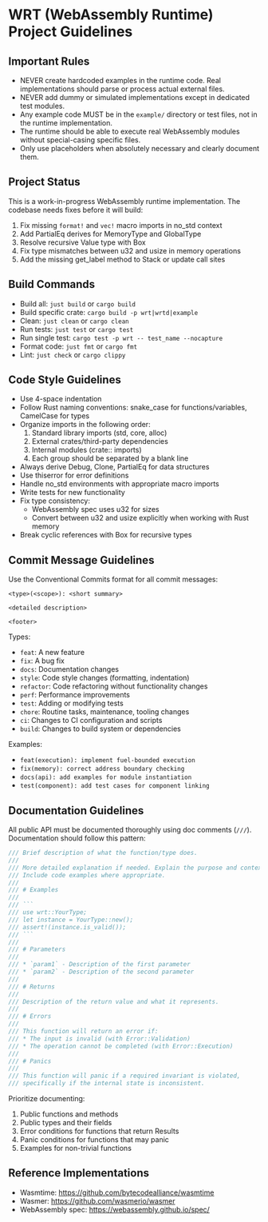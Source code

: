 # WRT (WebAssembly Runtime) Project Guidelines

## Important Rules
- NEVER create hardcoded examples in the runtime code. Real implementations should parse or process actual external files.
- NEVER add dummy or simulated implementations except in dedicated test modules.
- Any example code MUST be in the `example/` directory or test files, not in the runtime implementation.
- The runtime should be able to execute real WebAssembly modules without special-casing specific files.
- Only use placeholders when absolutely necessary and clearly document them.

## Project Status
This is a work-in-progress WebAssembly runtime implementation. The codebase needs fixes before it will build:
1. Fix missing `format!` and `vec!` macro imports in no_std context
2. Add PartialEq derives for MemoryType and GlobalType
3. Resolve recursive Value type with Box<T>
4. Fix type mismatches between u32 and usize in memory operations
5. Add the missing get_label method to Stack or update call sites

## Build Commands
- Build all: `just build` or `cargo build`
- Build specific crate: `cargo build -p wrt|wrtd|example`
- Clean: `just clean` or `cargo clean`
- Run tests: `just test` or `cargo test`
- Run single test: `cargo test -p wrt -- test_name --nocapture`
- Format code: `just fmt` or `cargo fmt`
- Lint: `just check` or `cargo clippy`

## Code Style Guidelines
- Use 4-space indentation
- Follow Rust naming conventions: snake_case for functions/variables, CamelCase for types
- Organize imports in the following order:
  1. Standard library imports (std, core, alloc)
  2. External crates/third-party dependencies
  3. Internal modules (crate:: imports)
  4. Each group should be separated by a blank line
- Always derive Debug, Clone, PartialEq for data structures
- Use thiserror for error definitions
- Handle no_std environments with appropriate macro imports
- Write tests for new functionality
- Fix type consistency:
  - WebAssembly spec uses u32 for sizes
  - Convert between u32 and usize explicitly when working with Rust memory
- Break cyclic references with Box<T> for recursive types

## Commit Message Guidelines

Use the Conventional Commits format for all commit messages:

```
<type>(<scope>): <short summary>

<detailed description>

<footer>
```

Types:
- `feat`: A new feature
- `fix`: A bug fix
- `docs`: Documentation changes
- `style`: Code style changes (formatting, indentation)
- `refactor`: Code refactoring without functionality changes
- `perf`: Performance improvements
- `test`: Adding or modifying tests
- `chore`: Routine tasks, maintenance, tooling changes
- `ci`: Changes to CI configuration and scripts
- `build`: Changes to build system or dependencies

Examples:
- `feat(execution): implement fuel-bounded execution`
- `fix(memory): correct address boundary checking`
- `docs(api): add examples for module instantiation`
- `test(component): add test cases for component linking`

## Documentation Guidelines

All public API must be documented thoroughly using doc comments (`///`). Documentation should follow this pattern:

```rust
/// Brief description of what the function/type does.
///
/// More detailed explanation if needed. Explain the purpose and context.
/// Include code examples where appropriate.
///
/// # Examples
///
/// ```
/// use wrt::YourType;
/// let instance = YourType::new();
/// assert!(instance.is_valid());
/// ```
///
/// # Parameters
///
/// * `param1` - Description of the first parameter
/// * `param2` - Description of the second parameter
///
/// # Returns
///
/// Description of the return value and what it represents.
///
/// # Errors
///
/// This function will return an error if:
/// * The input is invalid (with Error::Validation)
/// * The operation cannot be completed (with Error::Execution)
///
/// # Panics
///
/// This function will panic if a required invariant is violated,
/// specifically if the internal state is inconsistent.
```

Prioritize documenting:
1. Public functions and methods
2. Public types and their fields
3. Error conditions for functions that return Results
4. Panic conditions for functions that may panic
5. Examples for non-trivial functions

## Reference Implementations
- Wasmtime: https://github.com/bytecodealliance/wasmtime
- Wasmer: https://github.com/wasmerio/wasmer
- WebAssembly spec: https://webassembly.github.io/spec/